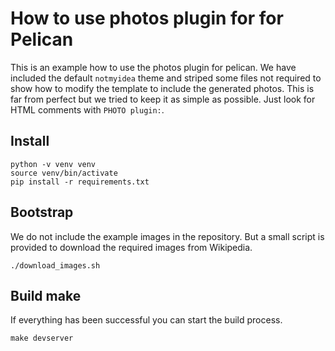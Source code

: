 How to use photos plugin for for Pelican
========================================

This is an example how to use the photos plugin for pelican. We have included the default `notmyidea` theme and striped some files not required to show how to modify the template to include the generated photos. This is far from perfect but we tried to keep it as simple as possible. Just look for HTML comments with `PHOTO plugin:`.

Install
-------

```shell
python -v venv venv
source venv/bin/activate
pip install -r requirements.txt
```

Bootstrap
---------

We do not include the example images in the repository. But a small script is provided to download the required images from Wikipedia.

```shell
./download_images.sh
```

Build make
----------

If everything has been successful you can start the build process.

```shell
make devserver
```
